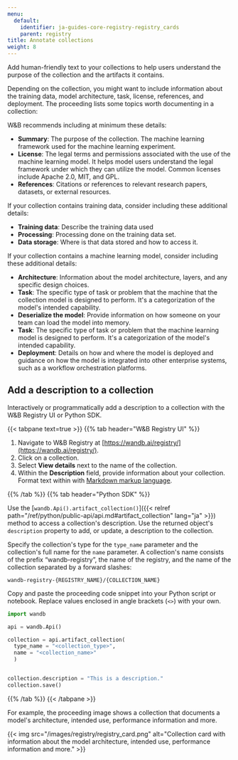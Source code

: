```yaml
---
menu:
  default:
    identifier: ja-guides-core-registry-registry_cards
    parent: registry
title: Annotate collections
weight: 8
---
```


Add human-friendly text to your collections to help users understand the purpose of the collection and the artifacts it contains. 


Depending on the collection, you might want to include information about the training data, model architecture, task, license, references, and deployment. The proceeding lists some topics worth documenting in a collection:



W&B recommends including at minimum these details:
* **Summary**: The purpose of the collection. The machine learning framework used for the machine learning experiment.
* **License**: The legal terms and permissions associated with the use of the machine learning model. It helps model users understand the legal framework under which they can utilize the model. Common licenses include Apache 2.0, MIT, and GPL.
* **References**: Citations or references to relevant research papers, datasets, or external resources.

If your collection contains training data, consider including these additional details:
* **Training data**: Describe the training data used
* **Processing**: Processing done on the training data set.
* **Data storage**: Where is that data stored and how to access it.


If your collection contains a machine learning model, consider including these additional details:
* **Architecture**: Information about the model architecture, layers, and any specific design choices.
* **Task**: The specific type of task or problem that the machine that the collection model is designed to perform. It's a categorization of the model's intended capability.
* **Deserialize the model**: Provide information on how someone on your team can load the model into memory.
* **Task**: The specific type of task or problem that the machine learning model is designed to perform. It's a categorization of the model's intended capability.
* **Deployment**: Details on how and where the model is deployed and guidance on how the model is integrated into other enterprise systems, such as a workflow orchestration platforms.


## Add a description to a collection

Interactively or programmatically add a description to a collection with the W&B Registry UI or Python SDK.

{{< tabpane text=true >}}
  {{% tab header="W&B Registry UI" %}}
1. Navigate to W&B Registry at [https://wandb.ai/registry/](https://wandb.ai/registry/).
2. Click on a collection.
3. Select **View details** next to the name of the collection.
4. Within the **Description** field, provide information about your collection. Format text within with [Markdown markup language](https://www.markdownguide.org/).

  {{% /tab %}}
  {{% tab header="Python SDK" %}}

Use the [`wandb.Api().artifact_collection()`]({{< relref path="/ref/python/public-api/api.md#artifact_collection" lang="ja" >}}) method to access a collection's description. Use the returned object's `description` property to add, or update, a description to the collection.

Specify the collection's type for the `type_name` parameter and the collection's full name for the `name` parameter. A collection's name consists of the prefix “wandb-registry”, the name of the registry, and the name of the collection separated by a forward slashes:

```text
wandb-registry-{REGISTRY_NAME}/{COLLECTION_NAME}
```

Copy and paste the proceeding code snippet into your Python script or notebook. Replace values enclosed in angle brackets (`<>`) with your own.

```python
import wandb

api = wandb.Api()

collection = api.artifact_collection(
  type_name = "<collection_type>", 
  name = "<collection_name>"
  )


collection.description = "This is a description."
collection.save()  
```  
  {{% /tab %}}
{{< /tabpane >}}

For example, the proceeding image shows a collection that documents a model's architecture, intended use, performance information and more.

{{< img src="/images/registry/registry_card.png" alt="Collection card with information about the model architecture, intended use, performance information and more." >}}